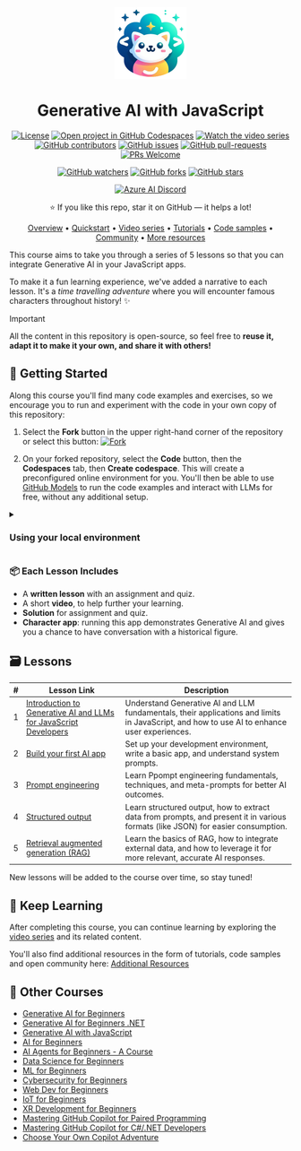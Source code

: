 <div align="center">

<img src="./docs/images/logo.png" alt="" align="center" height="128" />

# Generative AI with JavaScript

[![License](https://img.shields.io/badge/License-MIT-blue?style=flat-square)](https://github.com/microsoft/generative-ai-with-javascript/blob/main/LICENSE)
[![Open project in GitHub Codespaces](https://img.shields.io/badge/Codespaces-Open-blue?style=flat-square&logo=github)](https://codespaces.new/microsoft/generative-ai-with-javascript?hide_repo_select=true&ref=main&quickstart=true)
[![Watch the video series](https://img.shields.io/badge/Videos-d95652.svg?style=flat-square&logo=youtube)](https://aka.ms/genai-js)
[![GitHub contributors](https://img.shields.io/github/contributors/microsoft/generative-ai-with-javascript.svg?style=flat-square)](https://github.com/microsoft/generative-ai-with-javascript/graphs/contributors/)
[![GitHub issues](https://img.shields.io/github/issues/microsoft/generative-ai-with-javascript.svg?style=flat-square)](https://github.com/microsoft/generative-ai-with-javascript/issues/)
[![GitHub pull-requests](https://img.shields.io/github/issues-pr/microsoft/generative-ai-with-javascript.svg?style=flat-square)](https://github.com/microsoft/generative-ai-with-javascript/pulls/)
[![PRs Welcome](https://img.shields.io/badge/PRs-welcome-brightgreen.svg?style=flat-square)](http://makeapullrequest.com)

[![GitHub watchers](https://img.shields.io/github/watchers/microsoft/generative-ai-with-javascript.svg?style=social&label=Watch)](https://github.com/microsoft/generative-ai-with-javascript/watchers/)
[![GitHub forks](https://img.shields.io/github/forks/microsoft/generative-ai-with-javascript.svg?style=social&label=Fork)](https://github.com/microsoft/generative-ai-with-javascript/network/)
[![GitHub stars](https://img.shields.io/github/stars/microsoft/generative-ai-with-javascript.svg?style=social&label=Star)](https://github.com/microsoft/generative-ai-with-javascript/stargazers/)

[![Azure AI Discord](https://dcbadge.limes.pink/api/server/kzRShWzttr)](https://discord.gg/kzRShWzttr)

⭐ If you like this repo, star it on GitHub — it helps a lot!

[Overview](#overview) • [Quickstart](#quickstart) • [Video series](#video-series) • [Tutorials](#tutorials) • [Code samples](#code-samples) • [Community](#community) • [More resources](#more-resources)

</div>

This course aims to take you through a series of 5 lessons so that you can integrate Generative AI in your JavaScript apps. 

To make it a fun learning experience, we've added a narrative to each lesson. It's a *time travelling adventure* where you will encounter famous characters throughout history! ✨

> [!IMPORTANT]
> All the content in this repository is open-source, so feel free to **reuse it, adapt it to make it your own, and share it with others!**

## 🌱 Getting Started

Along this course you'll find many code examples and exercises, so we encourage you to run and experiment with the code in your own copy of this repository:

1. Select the **Fork** button in the upper right-hand corner of the repository or select this button:
   [![Fork](https://img.shields.io/badge/Fork-Repository-blue?style=flat-square)](https://github.com/microsoft/generative-ai-with-javascript/fork)

2. On your forked repository, select the **Code** button, then the **Codespaces** tab, then **Create codespace**. This will create a preconfigured online environment for you. You'll then be able to use [GitHub Models](https://github.com/marketplace/models) to run the code examples and interact with LLMs for free, without any additional setup. 

<details>
<summary><h3>Using your local environment</h3></summary>

If you prefer working in your local environment, first you need to install the following tools:
- [Git](https://git-scm.com/downloads)
- [Node.js LTS](https://nodejs.org/en/download)
- [Visual Studio Code](https://code.visualstudio.com/download)

 Then after forking the repository, you can clone it to your local machine:

1. On your forked repository, select the **Code** button, then the **Local** tab, and copy the URL of your forked repository. 
2. Open a terminal and run this command to clone the repo: `git clone <your-repo-url>`
3. Open the cloned repository in Visual Studio Code.

</details>

### 📦 Each Lesson Includes

- A **written lesson** with an assignment and quiz.
- A short **video**, to help further your learning.
- **Solution** for assignment and quiz.
- **Character app**: running this app demonstrates Generative AI and gives you a chance to have conversation with a historical figure.

## 🗃️ Lessons

| # | Lesson Link  | Description |
| ---- | ----------- | ----------- |
| 1 | [Introduction to Generative AI and LLMs for JavaScript Developers](./lessons/01-intro-to-genai) | Understand Generative AI and LLM fundamentals, their applications and limits in JavaScript, and how to use AI to enhance user experiences. |
| 2 | [Build your first AI app](./lessons/02-first-ai-app) | Set up your development environment, write a basic app, and understand system prompts. |
| 3 | [Prompt engineering](./lessons/03-prompt-engineering) | Learn Ppompt engineering fundamentals, techniques, and meta-prompts for better AI outcomes. |
| 4 | [Structured output](./lessons/04-structured-output) | Learn structured output, how to extract data from prompts, and present it in various formats (like JSON) for easier consumption. |
| 5 | [Retrieval augmented generation (RAG)](./lessons/05-rag) | Learn the basics of RAG, how to integrate external data, and how to leverage it for more relevant, accurate AI responses. |

New lessons will be added to the course over time, so stay tuned!

## 🙌 Keep Learning

After completing this course, you can continue learning by exploring the [video series](videos/README.md) and its related content.

You'll also find additional resources in the form of tutorials, code samples and open community here: [Additional Resources](../docs/additional-resources.md)

## 🎒 Other Courses

- [Generative AI for Beginners](https://aka.ms/genai-beginners)
- [Generative AI for Beginners .NET](https://github.com/microsoft/Generative-AI-for-beginners-dotnet)
- [Generative AI with JavaScript](https://github.com/microsoft/generative-ai-with-javascript)
- [AI for Beginners](https://aka.ms/ai-beginners)
- [AI Agents for Beginners - A Course](https://github.com/microsoft/ai-agents-for-beginners)
- [Data Science for Beginners](https://aka.ms/datascience-beginners)
- [ML for Beginners](https://aka.ms/ml-beginners)
- [Cybersecurity for Beginners](https://github.com/microsoft/Security-101) 
- [Web Dev for Beginners](https://aka.ms/webdev-beginners)
- [IoT for Beginners](https://aka.ms/iot-beginners)
- [XR Development for Beginners](https://github.com/microsoft/xr-development-for-beginners)
- [Mastering GitHub Copilot for Paired Programming](https://github.com/microsoft/Mastering-GitHub-Copilot-for-Paired-Programming)
- [Mastering GitHub Copilot for C#/.NET Developers](https://github.com/microsoft/mastering-github-copilot-for-dotnet-csharp-developers)
- [Choose Your Own Copilot Adventure](https://github.com/microsoft/CopilotAdventures)
